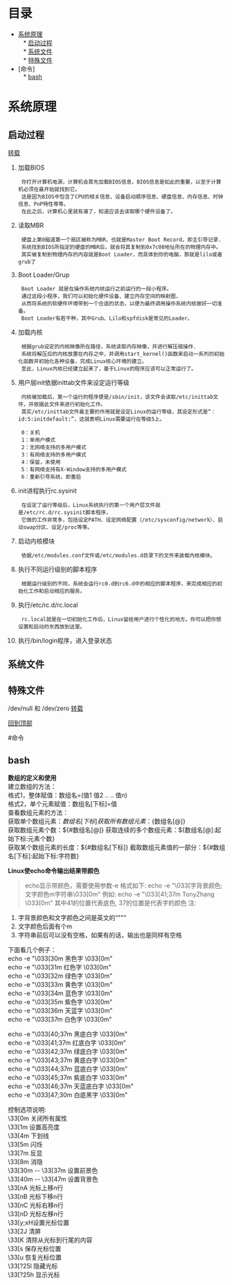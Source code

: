 # 目录
* [系统原理](#系统原理)  
    * [启动过程](#启动过程)  
    * [系统文件](#系统文件)  
    * [特殊文件](#特殊文件)  
* [命令]  
    * [bash](#bash)

# 系统原理
## 启动过程

[转载](https://www.cnblogs.com/sysk/p/4778976.html "https://www.cnblogs.com/sysk/p/4778976.html")
1. 加载BIOS

        你打开计算机电源，计算机会首先加载BIOS信息，BIOS信息是如此的重要，以至于计算机必须在最开始就找到它。
        这是因为BIOS中包含了CPU的相关信息、设备启动顺序信息、硬盘信息、内存信息、时钟信息、PnP特性等等。
        在此之后，计算机心里就有谱了，知道应该去读取哪个硬件设备了。
2. 读取MBR

        硬盘上第0磁道第一个扇区被称为MBR，也就是Master Boot Record，即主引导记录.
        系统找到BIOS所指定的硬盘的MBR后，就会将其复制到0x7c00地址所在的物理内存中。
        其实被复制到物理内存的内容就是Boot Loader，而具体到你的电脑，那就是lilo或者grub了
3. Boot Loader/Grup
        
        Boot Loader 就是在操作系统内核运行之前运行的一段小程序。
        通过这段小程序，我们可以初始化硬件设备、建立内存空间的映射图，
        从而将系统的软硬件环境带到一个合适的状态，以便为最终调用操作系统内核做好一切准备。
        Boot Loader有若干种，其中Grub、Lilo和spfdisk是常见的Loader。
4. 加载内核

        根据grub设定的内核映像所在路径，系统读取内存映像，并进行解压缩操作.
        系统将解压后的内核放置在内存之中，并调用start_kernel()函数来启动一系列的初始化函数并初始化各种设备，完成Linux核心环境的建立。
        至此，Linux内核已经建立起来了，基于Linux的程序应该可以正常运行了。
5. 用户层init依据inittab文件来设定运行等级

        内核被加载后，第一个运行的程序便是/sbin/init，该文件会读取/etc/inittab文件，并依据此文件来进行初始化工作。
        其实/etc/inittab文件最主要的作用就是设定Linux的运行等级，其设定形式是“：id:5:initdefault:”，这就表明Linux需要运行在等级5上。
        
        0：关机
        1：单用户模式
        2：无网络支持的多用户模式
        3：有网络支持的多用户模式
        4：保留，未使用
        5：有网络支持有X-Window支持的多用户模式
        6：重新引导系统，即重启
6. init进程执行rc.sysinit

        在设定了运行等级后，Linux系统执行的第一个用户层文件就是/etc/rc.d/rc.sysinit脚本程序，
        它做的工作非常多，包括设定PATH、设定网络配置（/etc/sysconfig/network）、启动swap分区、设定/proc等等。
7. 启动内核模块

        依据/etc/modules.conf文件或/etc/modules.d目录下的文件来装载内核模块。
8. 执行不同运行级别的脚本程序
        
        根据运行级别的不同，系统会运行rc0.d到rc6.d中的相应的脚本程序，来完成相应的初始化工作和启动相应的服务。
9. 执行/etc/rc.d/rc.local

        rc.local就是在一切初始化工作后，Linux留给用户进行个性化的地方。你可以把你想设置和启动的东西放到这里。
10. 执行/bin/login程序，进入登录状态

## 系统文件

## 特殊文件
/dev/null 和 /dev/zero 
[转载](http://blog.csdn.net/longerzone/article/details/12948925)

[回到顶部](#目录)

#命令
## bash
**数组的定义和使用**  
建立数组的方法：  
格式1，整体赋值：数组名=(值1 值2 .. .. 值n)  
格式2，单个元素赋值：数组名[下标]=值  
查看数组元素的方法：  
获取单个数组元素：${数组名[下标]}  
获取所有数组元素：${数组名[@]}  
获取数组元素个数：${#数组名[@]}  
获取连续的多个数组元素：${数组名[@]:起始下标:元素个数}  
获取某个数组元素的长度：${#数组名[下标]}  
截取数组元素值的一部分：${#数组名[下标]:起始下标:字符数}  

**Linux使echo命令输出结果带颜色**  
>echo显示带颜色，需要使用参数-e
>格式如下:
>echo -e "\033[字背景颜色;文字颜色m字符串\033[0m"
>例如: 
>echo -e "\033[41;37m TonyZhang \033[0m"
>其中41的位置代表底色, 37的位置是代表字的颜色
注:  
1. 字背景颜色和文字颜色之间是英文的“""”  
2. 文字颜色后面有个m  
3. 字符串前后可以没有空格，如果有的话，输出也是同样有空格  

下面看几个例子：  
echo -e "\033[30m 黑色字 \033[0m"  
echo -e "\033[31m 红色字 \033[0m"  
echo -e "\033[32m 绿色字 \033[0m"  
echo -e "\033[33m 黄色字 \033[0m"  
echo -e "\033[34m 蓝色字 \033[0m"  
echo -e "\033[35m 紫色字 \033[0m"  
echo -e "\033[36m 天蓝字 \033[0m"  
echo -e "\033[37m 白色字 \033[0m"  
 

echo -e "\033[40;37m 黑底白字 \033[0m"  
echo -e "\033[41;37m 红底白字 \033[0m"  
echo -e "\033[42;37m 绿底白字 \033[0m"  
echo -e "\033[43;37m 黄底白字 \033[0m"  
echo -e "\033[44;37m 蓝底白字 \033[0m"  
echo -e "\033[45;37m 紫底白字 \033[0m"  
echo -e "\033[46;37m 天蓝底白字 \033[0m"  
echo -e "\033[47;30m 白底黑字 \033[0m"  

控制选项说明:  
\33[0m 关闭所有属性   
\33[1m 设置高亮度   
\33[4m 下划线   
\33[5m 闪烁   
\33[7m 反显   
\33[8m 消隐   
\33[30m -- \33[37m 设置前景色   
\33[40m -- \33[47m 设置背景色   
\33[nA 光标上移n行   
\33[nB 光标下移n行   
\33[nC 光标右移n行   
\33[nD 光标左移n行   
\33[y;xH设置光标位置   
\33[2J 清屏   
\33[K 清除从光标到行尾的内容   
\33[s 保存光标位置   
\33[u 恢复光标位置   
\33[?25l 隐藏光标   
\33[?25h 显示光标   

